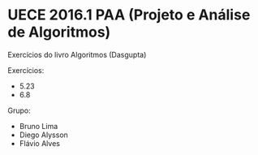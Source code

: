 # UECE 2016.1 PAA (Projeto e Análise de Algoritmos)
Exercícios do livro Algoritmos (Dasgupta)

Exercícios:
- 5.23
- 6.8


Grupo:
- Bruno Lima
- Diego Alysson
- Flávio Alves
